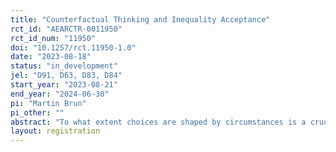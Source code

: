 ```yaml
---
title: "Counterfactual Thinking and Inequality Acceptance"
rct_id: "AEARCTR-0011950"
rct_id_num: "11950"
doi: "10.1257/rct.11950-1.0"
date: "2023-08-18"
status: "in_development"
jel: "D91, D63, D83, D84"
start_year: "2023-08-21"
end_year: "2024-06-30"
pi: "Martin Brun"
pi_other: ""
abstract: "To what extent choices are shaped by circumstances is a crucial aspect of debates about inequality and redistributive policies. When information to assess this is limited, individuals can only infer about it. Do people engage in this process? Are they accurate? In this project, we investigate if people think about this and if it affects inequality acceptance. We design a theory-driven experiment that isolates self-interest considerations, capturing individual moral acceptability of inequalities. We will elicit fairness preferences and beliefs about choices in equal-opportunity counterfactual scenarios. We will explore if those beliefs are biased by the observed unequal circumstances and if that affects moral decisions. We will test if people demand better information to decide and if thinking about counterfactual scenarios impacts their decisions."
layout: registration
---
```


